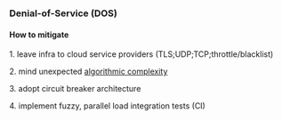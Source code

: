 ### Denial-of-Service (DOS)

#### How to mitigate

<p class="fragment fade-in">
    1. leave infra to cloud service providers (TLS;UDP;TCP;throttle/blacklist)
</p>

<p class="fragment fade-in">
    2. mind unexpected <a href="https://towardsdatascience.com/logarithms-exponents-in-complexity-analysis-b8071979e847" target="_blank">algorithmic complexity</a>
</p>

<p class="fragment fade-in">
    3. adopt circuit breaker architecture
</p>

<p class="fragment fade-in">
    4. implement fuzzy, parallel load integration tests (CI)
</p>